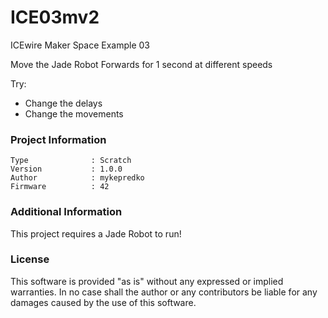 ICE03mv2
================

ICEwire Maker Space Example 03

Move the Jade Robot Forwards for 1 second at different speeds

Try:
- Change the delays
- Change the movements

### Project Information
```
Type              : Scratch
Version           : 1.0.0
Author            : mykepredko
Firmware          : 42
```

### Additional Information
This project requires a Jade Robot to run!

### License
This software is provided "as is" without any expressed or implied warranties.  In no case shall the author or any contributors be liable for any damages caused by the use of this software.

